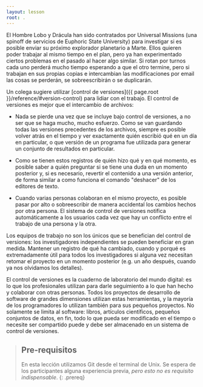 ```yaml
---
layout: lesson
root: .
---
```


El Hombre Lobo y Drácula han sido contratados por Universal Missions (una
spinoff de servicios de Euphoric State University) para investigar si es
posible enviar su próximo explorador planetario a Marte. Ellos quieren
poder trabajar al mismo tiempo en el plan, pero ya han experimentado
ciertos problemas en el pasado al hacer algo similar. Si rotan por
turnos cada uno perderá mucho tiempo esperando a que el otro
termine, pero si trabajan en sus propias copias e intercambian las modificaciones
por email las cosas se perderán, se sobreescribirán o se duplicarán.

Un colega sugiere utilizar [control de versiones]({{ page.root }}/reference/#version-control)
para lidiar con el trabajo. El control de versiones es mejor que el intercambio de archivos:

*   Nada se pierde una vez que se incluye bajo control de versiones,
    a no ser que se haga mucho, mucho esfuerzo. Como se van guardando
    todas las versiones precedentes de los archivos, siempre es posible
    volver atrás en el tiempo y ver exactamente quién escribió qué en
    un día en particular, o que versión de un programa fue utilizada
    para generar un conjunto de resultados en particular.

*   Como se tienen estos registros de quién hizo qué y en qué momento,
    es posible saber a quién preguntar si se tiene una duda en un
    momento posterior y, si es necesario, revertir el contenido a una
    versión anterior, de forma similar a como funciona el comando "deshacer"
    de los editores de texto.

*   Cuando varias personas colaboran en el mismo proyecto, es posible
    pasar por alto o sobreescribir de manera accidental los cambios
    hechos por otra persona. El sistema de control de versiones
    notifica automáticamente a los usuarios cada vez que hay un
    conflicto entre el trabajo de una persona y la otra.

Los equipos de trabajo no son los únicos que se benefician del control de
versiones: los investigadores independientes se pueden beneficiar
en gran medida. Mantener un registro de qué ha cambiado,
cuando y porqué es extremadamente útil para todos los investigadores
si alguna vez necesitan retomar el proyecto en un momento
posterior (e.g. un año después, cuando ya nos olvidamos los detalles).

El control de versiones es la cuaderno de laboratorio del mundo
digital: es lo que los profesionales utilizan para darle
seguimiento a lo que han hecho y colaborar con otras personas.
Todos los proyectos de desarrollo de software de grandes dimensiones
utilizan estas herramientas, y la mayoría de los programadores
lo utilizan también para sus pequeños proyectos. No solamente se
limita al software: libros, artículos científicos, pequeños
conjuntos de datos, en fin, todo lo que pueda ser modificado en el
tiempo o necesite ser compartido puede y debe ser almacenado
en un sistema de control de versiones.

> ## Pre-requisitos
> 
> En esta lección utilizamos Git desde el terminal de Unix.
> Se espera de los participantes alguna experiencia previa,
> *pero esto no es requisito indispensable*.
{: .prereq}

